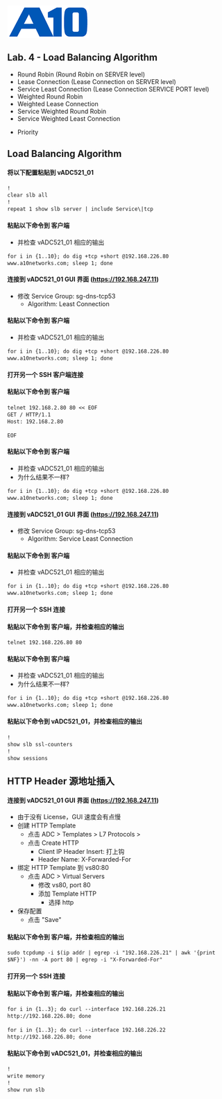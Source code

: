![](/Images/A10-NewLogos-Blue-NoReg-RGB-50.png)

## Lab. 4 - Load Balancing Algorithm
+ Round Robin (Round Robin on SERVER level)
+ Lease Connection (Lease Connection on SERVER level)
+ Service Least Connection (Lease Connection SERVICE PORT level)
+ Weighted Round Robin
+ Weighted Lease Connection
+ Service Weighted Round Robin
+ Service Weighted Least Connection

 - Priority

## Load Balancing Algorithm
#### 将以下配置粘贴到 vADC521_01
```
!
clear slb all
!
repeat 1 show slb server | include Service\|tcp

```

#### 粘贴以下命令到 客户端
+ 并检查 vADC521_01 相应的输出
```
for i in {1..10}; do dig +tcp +short @192.168.226.80 www.a10networks.com; sleep 1; done

```

#### 连接到 vADC521_01 GUI 界面 (https://192.168.247.11)
+ 修改 Service Group: sg-dns-tcp53
  + Algorithm: Least Connection
    
#### 粘贴以下命令到 客户端
+ 并检查 vADC521_01 相应的输出
```
for i in {1..10}; do dig +tcp +short @192.168.226.80 www.a10networks.com; sleep 1; done

```

#### 打开另一个 SSH 客户端连接
#### 粘贴以下命令到 客户端
```
telnet 192.168.2.80 80 << EOF
GET / HTTP/1.1
Host: 192.168.2.80

EOF

```

#### 粘贴以下命令到 客户端
+ 并检查 vADC521_01 相应的输出
+ 为什么结果不一样?
```
for i in {1..10}; do dig +tcp +short @192.168.226.80 www.a10networks.com; sleep 1; done

```

#### 连接到 vADC521_01 GUI 界面 (https://192.168.247.11)
+ 修改 Service Group: sg-dns-tcp53
  + Algorithm: Service Least Connection
    
#### 粘贴以下命令到 客户端
+ 并检查 vADC521_01 相应的输出
```
for i in {1..10}; do dig +tcp +short @192.168.226.80 www.a10networks.com; sleep 1; done

```

#### 打开另一个 SSH 连接
#### 粘贴以下命令到 客户端，并检查相应的输出
```
telnet 192.168.226.80 80

```

#### 粘贴以下命令到 客户端
+ 并检查 vADC521_01 相应的输出
+ 为什么结果不一样?
```
for i in {1..10}; do dig +tcp +short @192.168.226.80 www.a10networks.com; sleep 1; done

```







#### 粘贴以下命令到 vADC521_01，并检查相应的输出
```
!
show slb ssl-counters
!
show sessions

```

## HTTP Header 源地址插入
#### 连接到 vADC521_01 GUI 界面 (https://192.168.247.11)
+ 由于没有 License，GUI 速度会有点慢
+ 创建 HTTP Template
  + 点击 ADC > Templates > L7 Protocols > 
  + 点击 Create HTTP
    + Client IP Header Insert: 打上钩
    + Header Name: X-Forwarded-For
+ 绑定 HTTP Template 到 vs80:80
  + 点击 ADC > Virtual Servers
    + 修改 vs80, port 80
    + 添加 Template HTTP
      + 选择 http
+ 保存配置
  + 点击 "Save"  
    
#### 粘贴以下命令到 客户端，并检查相应的输出
```
sudo tcpdump -i $(ip addr | egrep -i "192.168.226.21" | awk '{print $NF}') -nn -A port 80 | egrep -i "X-Forwarded-For"

```

#### 打开另一个 SSH 连接
#### 粘贴以下命令到 客户端，并检查相应的输出
```
for i in {1..3}; do curl --interface 192.168.226.21 http://192.168.226.80; done

for i in {1..3}; do curl --interface 192.168.226.22 http://192.168.226.80; done
```

#### 粘贴以下命令到 vADC521_01，并检查相应的输出
```
!
write memory
!
show run slb

```
